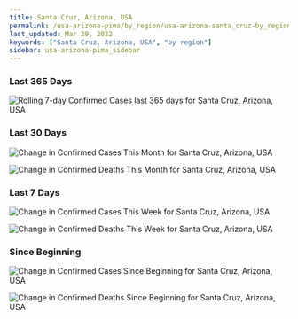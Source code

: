 ```yaml
---
title: Santa Cruz, Arizona, USA
permalink: /usa-arizona-pima/by_region/usa-arizona-santa_cruz-by_region.html
last_updated: Mar 29, 2022
keywords: ["Santa Cruz, Arizona, USA", "by region"]
sidebar: usa-arizona-pima_sidebar
---
```


<h3>Last 365 Days</h3>

![Rolling 7-day Confirmed Cases last 365 days for Santa Cruz, Arizona, USA](/covid_tracker/images/graphs/usa-arizona-santa_cruz-weekly_totals_graph.png)

<h3>Last 30 Days</h3>

![Change in Confirmed Cases This Month for Santa Cruz, Arizona, USA](/covid_tracker/images/graphs/usa-arizona-santa_cruz-delta_confirmed-30_days_graph.png)

![Change in Confirmed Deaths This Month for Santa Cruz, Arizona, USA](/covid_tracker/images/graphs/usa-arizona-santa_cruz-delta_deaths-30_days_graph.png)

<h3>Last 7 Days</h3>

![Change in Confirmed Cases This Week for Santa Cruz, Arizona, USA](/covid_tracker/images/graphs/usa-arizona-santa_cruz-delta_confirmed-7_days_graph.png)

![Change in Confirmed Deaths This Week for Santa Cruz, Arizona, USA](/covid_tracker/images/graphs/usa-arizona-santa_cruz-delta_deaths-7_days_graph.png)

<h3>Since Beginning</h3>

![Change in Confirmed Cases Since Beginning for Santa Cruz, Arizona, USA](/covid_tracker/images/graphs/usa-arizona-santa_cruz-delta_confirmed-since_beginning_graph.png)

![Change in Confirmed Deaths Since Beginning for Santa Cruz, Arizona, USA](/covid_tracker/images/graphs/usa-arizona-santa_cruz-delta_deaths-since_beginning_graph.png)
